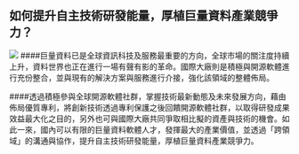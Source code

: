 ## 如何提升自主技術研發能量，厚植巨量資料產業競爭力？
![](122.png)
####巨量資料已是全球資訊科技及服務最重要的方向，全球市場的關注度持續上升，資料世界也正在進行一場有聲有影的革命。國際大廠則是積極與開源軟體進行充份整合，並與現有的解決方案與服務進行介接，強化該領域的整體佈局。

####透過積極參與全球開源軟體社群，掌握技術最新動態及未來發展方向，藉由佈局優質專利，將創新技術透過專利保護之後回饋開源軟體社群，以取得研發成果效益最大化之目的，另外也可與國際大廠共同爭取相比擬的資產與技術的機會。如此一來，國內可以有限的巨量資料軟體人才，發揮最大的產業價值，並透過「跨領域」的溝通與協作，提升自主技術研發能量，厚植巨量資料產業競爭力。
